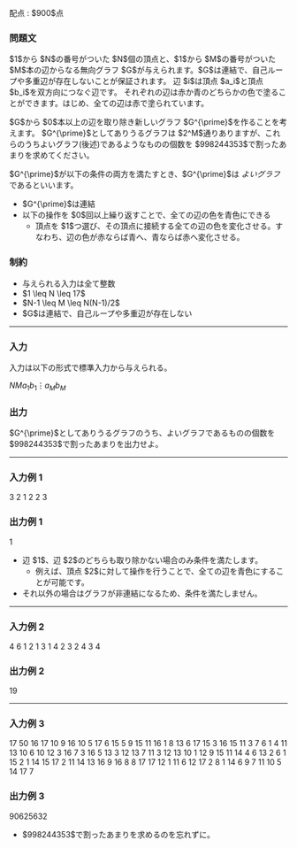 
<div>

<span>

<span>

<p>
配点 : $900$点
</p>

<div>

<section>

### **問題文**

<p>
$1$から $N$の番号がついた $N$個の頂点と、$1$から $M$の番号がついた $M$本の辺からなる無向グラフ $G$が与えられます。$G$は連結で、自己ループや多重辺が存在しないことが保証されます。
辺 $i$は頂点 $a_i$と頂点 $b_i$を双方向につなぐ辺です。
それぞれの辺は赤か青のどちらかの色で塗ることができます。はじめ、全ての辺は赤で塗られています。
</p>

<p>
$G$から $0$本以上の辺を取り除き新しいグラフ $G^{\prime}$を作ることを考えます。
$G^{\prime}$としてありうるグラフは $2^M$通りありますが、これらのうちよいグラフ(後述)であるようなものの個数を $998244353$で割ったあまりを求めてください。
</p>

<p>
$G^{\prime}$が以下の条件の両方を満たすとき、$G^{\prime}$は 
<em>
よいグラフ
</em>
であるといいます。
</p>

<ul>

<li>
$G^{\prime}$は連結
</li>

<li>
以下の操作を $0$回以上繰り返すことで、全ての辺の色を青色にできる
<ul>

<li>
頂点を $1$つ選び、その頂点に接続する全ての辺の色を変化させる。すなわち、辺の色が赤ならば青へ、青ならば赤へ変化させる。
</li>

</ul>

</li>

</ul>

</section>

</div>

<div>

<section>

### **制約**

<ul>

<li>
与えられる入力は全て整数
</li>

<li>
$1 \leq N \leq 17$
</li>

<li>
$N-1 \leq M \leq N(N-1)/2$
</li>

<li>
$G$は連結で、自己ループや多重辺が存在しない
</li>

</ul>

</section>

</div>

---

<div>

<div>

<section>

### **入力**

<p>
入力は以下の形式で標準入力から与えられる。
</p>

<div>

$N$$M$$a_1$$b_1$$\vdots$$a_M$$b_M$
</div>

</section>

</div>

<div>

<section>

### **出力**

<p>
$G^{\prime}$としてありうるグラフのうち、よいグラフであるものの個数を $998244353$で割ったあまりを出力せよ。
</p>

</section>

</div>

</div>

---

<div>

<section>

### **入力例 1**

<div>

3 2
1 2
2 3

</div>

</section>

</div>

<div>

<section>

### **出力例 1**

<div>

1

</div>

<ul>

<li>
辺 $1$、辺 $2$のどちらも取り除かない場合のみ条件を満たします。
<ul>

<li>
例えば、頂点 $2$に対して操作を行うことで、全ての辺を青色にすることが可能です。
</li>

</ul>

</li>

<li>
それ以外の場合はグラフが非連結になるため、条件を満たしません。
</li>

</ul>

</section>

</div>

---

<div>

<section>

### **入力例 2**

<div>

4 6
1 2
1 3
1 4
2 3
2 4
3 4

</div>

</section>

</div>

<div>

<section>

### **出力例 2**

<div>

19

</div>

</section>

</div>

---

<div>

<section>

### **入力例 3**

<div>

17 50
16 17
10 9
16 10
5 17
6 15
5 9
15 11
16 1
8 13
6 17
15 3
16 15
11 3
7 6
1 4
11 13
10 6
10 12
3 16
7 3
16 5
13 3
12 13
7 11
3 12
13 10
1 12
9 15
11 14
4 6
13 2
6 1
15 2
1 14
15 17
2 11
14 13
16 9
16 8
8 17
17 12
1 11
6 12
17 2
8 1
14 6
9 7
11 10
5 14
17 7

</div>

</section>

</div>

<div>

<section>

### **出力例 3**

<div>

90625632

</div>

<ul>

<li>
$998244353$で割ったあまりを求めるのを忘れずに。
</li>

</ul>

</section>

</div>

</span>

</span>

</div>
